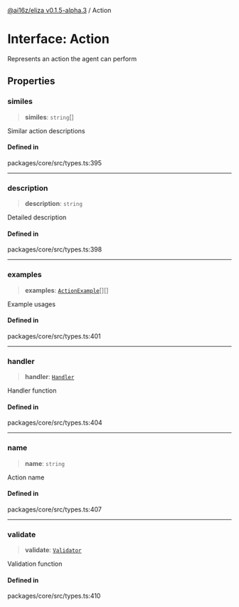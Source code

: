 [@ai16z/eliza v0.1.5-alpha.3](../index.md) / Action

# Interface: Action

Represents an action the agent can perform

## Properties

### similes

> **similes**: `string`[]

Similar action descriptions

#### Defined in

packages/core/src/types.ts:395

***

### description

> **description**: `string`

Detailed description

#### Defined in

packages/core/src/types.ts:398

***

### examples

> **examples**: [`ActionExample`](ActionExample.md)[][]

Example usages

#### Defined in

packages/core/src/types.ts:401

***

### handler

> **handler**: [`Handler`](../type-aliases/Handler.md)

Handler function

#### Defined in

packages/core/src/types.ts:404

***

### name

> **name**: `string`

Action name

#### Defined in

packages/core/src/types.ts:407

***

### validate

> **validate**: [`Validator`](../type-aliases/Validator.md)

Validation function

#### Defined in

packages/core/src/types.ts:410
